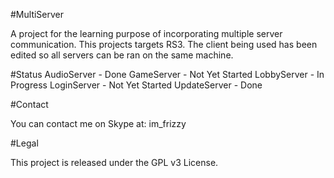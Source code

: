 #MultiServer

A project for the learning purpose of incorporating multiple server communication. This projects targets RS3.
The client being used has been edited so all servers can be ran on the same machine.

#Status
AudioServer - Done
GameServer - Not Yet Started
LobbyServer - In Progress
LoginServer - Not Yet Started
UpdateServer - Done

#Contact

You can contact me on Skype at: im_frizzy

#Legal

This project is released under the GPL v3 License.